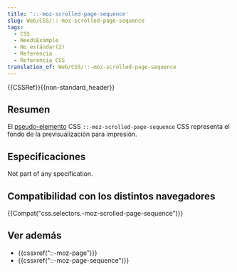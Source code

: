 ```yaml
---
title: '::-moz-scrolled-page-sequence'
slug: Web/CSS/::-moz-scrolled-page-sequence
tags:
  - CSS
  - NeedsExample
  - No estándar(2)
  - Referencia
  - Referencia CSS
translation_of: Web/CSS/::-moz-scrolled-page-sequence
---
```


{{CSSRef}}{{non-standard_header}}

## Resumen

El [pseudo-elemento](/es/docs/Web/CSS/Pseudo-elements) CSS `::-moz-scrolled-page-sequence` CSS representa el fondo de la previsualización para impresión.

## Especificaciones

Not part of any specification.

## Compatibilidad con los distintos navegadores

{{Compat("css.selectors.-moz-scrolled-page-sequence")}}

## Ver además

- {{cssxref("::-moz-page")}}
- {{cssxref("::-moz-page-sequence")}}
